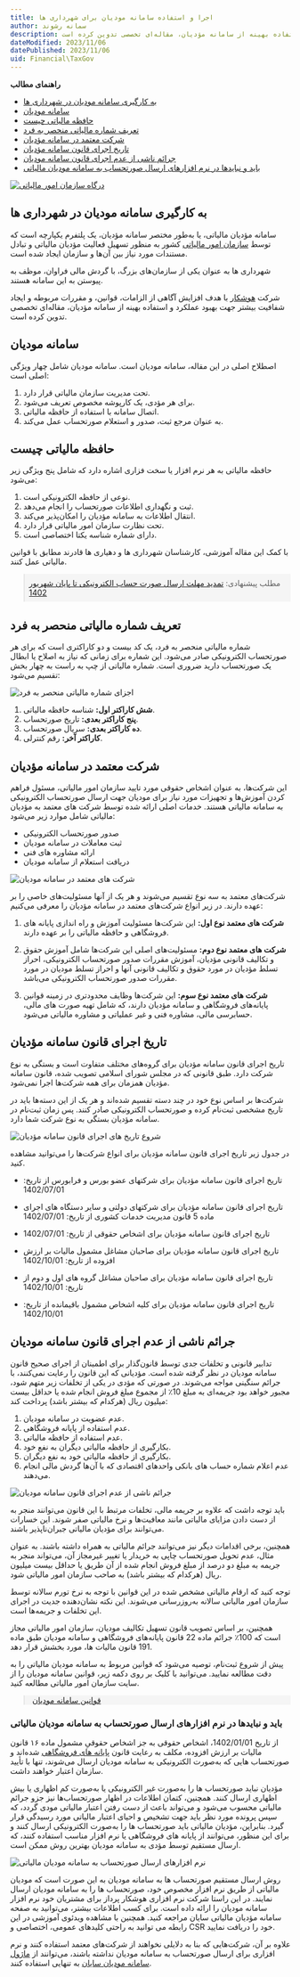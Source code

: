 ```yaml
---
title: اجرا و استفاده سامانه مودیان برای شهرداری ها
author: سمانه رشوند  
description: شهرداری ها به عنوان یکی از سازمان‌های بزرگ، با گردش مالی فراوان، موظف به پیوستن به سامانه مودیان هستند. شرکت هوشکار با هدف افزایش آگاهی از الزامات، قوانین، و مقررات مربوطه و ایجاد شفافیت بیشتر جهت بهبود عملکرد و استفاده بهینه از سامانه مؤدیان، مقاله‌ای تخصصی تدوین کرده است.
dateModified: 2023/11/06
datePublished: 2023/11/06
uid: Financial\TaxGov
---
```

**راهنمای مطالب**
- [به کارگیری سامانه مودیان در شهرداری ها](#به-کارگیری-سامانه-مودیان-در-شهرداری-ها)
- [سامانه مودیان](#سامانه-مودیان)
- [حافظه مالیاتی چیست](#حافظه-مالیاتی-چیست)
- [تعریف شماره مالیاتی منحصر به فرد](#تعریف-شماره-مالیاتی-منحصر-به-فرد)
- [شرکت معتمد در سامانه مؤدیان](#شرکت-معتمد-در-سامانه-مؤدیان)
- [تاریخ اجرای قانون سامانه مؤدیان](#تاریخ-اجرای-قانون-سامانه-مؤدیان)
- [جرائم ناشی از عدم اجرای قانون سامانه مودیان](#جرائم-ناشی-از-عدم-اجرای-قانون-سامانه-مودیان)
- [باید و نبایدها در نرم افزارهای ارسال صورتحساب به سامانه مودیان مالیاتی](#باید-و-نبایدها-در-نرم-افزارهای-ارسال-صورتحساب-به-سامانه-مودیان-مالیاتی)


<a href="https://my.tax.gov.ir" target="_blank">![درگاه سازمان امور مالیاتی](./Images/TpTaxGov-01.webp)</a>

## به کارگیری سامانه مودیان در شهرداری ها

سامانه مؤدیان مالیاتی، یا به‌طور مختصر سامانه مؤدیان، یک پلتفرم یکپارچه است که توسط <a href="https://my.tax.gov.ir" target="_blank">سازمان امور مالیاتی</a> کشور به منظور تسهیل فعالیت مؤدیان مالیاتی و تبادل مستندات مورد نیاز بین آن‌ها و سازمان ایجاد شده است.

شهرداری ها به عنوان یکی از سازمان‌های بزرگ، با گردش مالی فراوان، موظف به پیوستن به این سامانه هستند.

شرکت <a href="https://www.hooshkar.com" target="_blank">هوشکار</a> با هدف افزایش آگاهی از الزامات، قوانین، و مقررات مربوطه و ایجاد شفافیت بیشتر جهت بهبود عملکرد و استفاده بهینه از سامانه مؤدیان، مقاله‌ای تخصصی تدوین کرده است.

## سامانه مودیان

اصطلاح اصلی در این مقاله، سامانه مودیان است. سامانه مودیان شامل چهار ویژگی اصلی است:

1. تحت مدیریت سازمان مالیاتی قرار دارد.
2. برای هر مؤدی، یک کارپوشه مخصوص تعریف می‌شود.
3. اتصال سامانه با استفاده از حافظه مالیاتی.
4. به عنوان مرجع ثبت، صدور و استعلام صورتحساب عمل می‌کند.

## حافظه مالیاتی چیست

حافظه مالیاتی به هر نرم افزار یا سخت‌ فزاری اشاره دارد که شامل پنج ویژگی زیر می‌شود:

1. نوعی از حافظه الکترونیکی است.
2. ثبت و نگهداری اطلاعات صورتحساب را انجام می‌دهد.
3. انتقال اطلاعات به سامانه مؤدیان را امکان‌پذیر می‌کند.
4. تحت نظارت سازمان امور مالیاتی قرار دارد.
5. دارای شماره شناسه یکتا اختصاصی است.

با کمک این مقاله آموزشی، کارشناسان شهرداری ها و دهیاری ها قادرند مطابق با قوانین مالیاتی عمل کنند.


<blockquote style="background-color:#f5f5f5; padding:0.5rem">
مطلب پیشنهادی: <a href="https://www.hooshkar.com/Wiki/Financial/TaxPayersSystemUpdate" target="_blank">تمدید مهلت ارسال صورت حساب الکترونیکی تا پایان شهریور 1402
</a></blockquote>



## تعریف شماره مالیاتی منحصر به فرد

شماره مالیاتی منحصر به فرد، یک کد بیست و دو کاراکتری است که برای هر صورتحساب الکترونیکی صادر می‌شود. این شماره برای زمانی که نیاز به اصلاح یا ابطال یک صورتحساب دارید ضروری است. شماره مالیاتی از چپ به راست به چهار بخش تقسیم می‌شود:

![اجزای شماره مالیاتی منحصر به فرد](./Images/UniqueTaxNumber.webp)

1. **شش کاراکتر اول:** شناسه حافظه مالیاتی.
2. **پنج کاراکتر بعدی:** تاریخ صورتحساب.
3. **ده کاراکتر بعدی:** سریال صورتحساب.
4. **کاراکتر آخر:** رقم کنترلی.

## شرکت معتمد در سامانه مؤدیان

این شرکت‌ها، به عنوان اشخاص حقوقی مورد تایید سازمان امور مالیاتی، مسئول فراهم کردن آموزش‌ها و تجهیزات مورد نیاز برای مودیان جهت ارسال صورتحساب الکترونیکی به سامانه مالیاتی هستند. خدمات اصلی ارائه شده توسط شرکت های معتمد به مؤدیان مالیاتی شامل موارد زیر می‌شود:

- صدور صورتحساب الکترونیکی
- ثبت معاملات در سامانه مودیان
- ارائه مشاوره های فنی
- دریافت استعلام از سامانه مودیان

![شرکت های معتمد در سامانه مودیان](./Images/CompanysTaxSystem.webp)

شرکت‌های معتمد به سه نوع تقسیم می‌شوند و هر یک از آنها مسئولیت‌های خاصی را بر عهده دارند. در زیر انواع شرکت‌های معتمد در سامانه مؤدیان را معرفی می‌کنیم:

1. **شرکت های معتمد نوع اول:** این شرکت‌ها مسئولیت آموزش و راه اندازی پایانه های فروشگاهی و حافظه مالیاتی را بر عهده دارند.

2. **شرکت های معتمد نوع دوم:** مسئولیت‌های اصلی این شرکت‌ها شامل آموزش حقوق و تکالیف قانونی مؤدیان، آموزش مقررات صدور صورتحساب الکترونیکی، احراز تسلط مؤدیان در مورد حقوق و تکالیف قانونی آنها و احراز تسلط مودیان در مورد مقررات صدور صورتحساب الکترونیکی می‌باشد.

3. **شرکت های معتمد نوع سوم:** این شرکت‌ها وظایف محدودتری در زمینه قوانین پایانه‌های فروشگاهی و سامانه مؤدیان دارند، که شامل تهیه صورت های مالی، حسابرسی مالی، مشاوره فنی و غیر عملیاتی و مشاوره مالیاتی می‌شود.

## تاریخ اجرای قانون سامانه مؤدیان

تاریخ اجرای قانون سامانه مؤدیان برای گروه‌های مختلف متفاوت است و بستگی به نوع شرکت دارد. طبق قانونی که در مجلس شورای اسلامی تصویب شده، قانون سامانه مؤدیان همزمان برای همه شرکت‌ها اجرا نمی‌شود. 

شرکت‌ها بر اساس نوع خود در چند دسته تقسیم شده‌اند و هر یک از این دسته‌ها باید در تاریخ مشخصی ثبت‌نام کرده و صورتحساب الکترونیکی صادر کنند. پس زمان ثبت‌نام در سامانه مؤدیان بستگی به نوع شرکت شما دارد. 

![شروع تاریخ های اجرای قانون سامانه مؤدیان](./Images/ImplementationDate.webp)

در جدول زیر تاریخ اجرای قانون سامانه مؤدیان برای انواع شرکت‌ها را می‌توانید مشاهده کنید.

- تاریخ اجرای قانون سامانه مؤدیان برای شرکتهای عضو بورس و فرابورس از تاریخ: 1402/07/01

- تاریخ اجرای قانون سامانه مؤدیان برای شرکتهای دولتی و سایر دستگاه های اجرای ماده 5 قانون مدیریت خدمات کشوری از تاریخ: 1402/07/01

- تاریخ اجرای قانون سامانه مؤدیان برای اشخاص حقوقی از تاریخ: 1402/07/01

- تاریخ اجرای قانون سامانه مؤدیان برای صاحبان مشاغل مشمول مالیات بر ارزش افزوده از تاریخ: 1402/10/01

- تاریخ اجرای قانون سامانه مؤدیان برای صاحبان مشاغل گروه های اول و دوم از تاریخ: 1402/10/01

- تاریخ اجرای قانون سامانه مؤدیان برای کلیه اشخاص مشمول باقیمانده از تاریخ: 1402/10/01

## جرائم ناشی از عدم اجرای قانون سامانه مودیان

تدابیر قانونی و تخلفات جدی توسط قانون‌گذار برای اطمینان از اجرای صحیح قانون سامانه مودیان در نظر گرفته شده است. مؤدیانی که این قانون را رعایت نمی‌کنند، با جرائم سنگینی مواجه می‌شوند. در صورتی که مؤدی در یکی از تخلفات زیر متهم شود، مجبور خواهد بود جریمه‌ای به مبلغ 10٪ از مجموع مبلغ فروش انجام شده یا حداقل بیست میلیون ریال (هرکدام که بیشتر باشد) پرداخت کند:
1. عدم عضویت در سامانه مودیان.
2. عدم استفاده از پایانه فروشگاهی.
3. عدم استفاده از حافظه مالیاتی.
4. بکارگیری از حافظه مالیاتی دیگران به نفع خود.
5. بکارگیری از حافظه مالیاتی خود به نفع دیگران.
6. عدم اعلام شماره حساب های بانکی واحدهای اقتصادی که با آن‌ها گردش مالی انجام می‌دهند.

![جرائم ناشی از عدم اجرای قانون سامانه مودیان](./Images/Forfeit.webp)

باید توجه داشت که علاوه بر جریمه مالی، تخلفات مرتبط با این قانون می‌توانند منجر به از دست دادن مزایای مالیاتی مانند معافیت‌ها و نرخ مالیاتی صفر شوند. این خسارات می‌توانند برای مؤدیان مالیاتی جبران‌ناپذیر باشند.

همچنین، برخی اقدامات دیگر نیز می‌توانند جرائم مالیاتی به همراه داشته باشند. به عنوان مثال، عدم تحویل صورتحساب چاپی به خریدار یا تغییر غیرمجاز آن، می‌تواند منجر به جریمه به مبلغ دو درصد از مبلغ فروش انجام شده از آن طریق یا حداقل بیست میلیون ریال (هرکدام که بیشتر باشد) به صاحب سازمان امور مالیاتی شود.

توجه کنید که ارقام مالیاتی مشخص شده در این قوانین با توجه به نرخ تورم سالانه توسط سازمان امور مالیاتی سالانه به‌روزرسانی می‌شوند. این نکته نشان‌دهنده جدیت در اجرای این تخلفات و جریمه‌ها است. 

همچنین، بر اساس تصویب قانون تسهیل تکالیف مودیان، سازمان امور مالیاتی مجاز است که 100٪ جرائم ماده 22 قانون پایانه‌های فروشگاهی و سامانه مودیان طبق ماده 191 قانون مالیات ها، مورد بخشش قرار دهد.

پیش از شروع ثبت‌نام، توصیه می‌شود که قوانین مربوط به سامانه مودیان مالیاتی را به دقت مطالعه نمایید. می‌توانید با کلیک بر روی دکمه زیر، قوانین سامانه مودیان را از سایت سازمان امور مالیاتی مطالعه کنید.

<blockquote style="background-color:#f5f5f5; padding:0.5rem justify-content: center;">
<a href="https://inta.tax.gov.ir/Pages/Action/LawsIndex/8/1" target="_blank">قوانین سامانه مودیان</a></blockquote>

### باید و نبایدها در نرم افزارهای ارسال صورتحساب به سامانه مودیان مالیاتی

از تاریخ 1402/01/01، اشخاص حقوقی به جز اشخاص حقوقیِ مشمول ماده ۱۶ قانون مالیات بر ارزش افزوده، مکلف به رعایت قانون <a href="https://www.intamedia.ir/Law-of-store-terminals-and-taxpayer-system" target="_blank">پایانه های فروشگاهی</a> شده‌اند و صورتحساب ‌هایی که به‌صورت الکترونیکی به سامانه مودیان ارسال می‌شوند، تنها با تأیید سازمان اعتبار خواهند داشت.

مؤدیان نباید صورتحساب ها را به‌صورت غیر الکترونیکی یا به‌صورت کم اظهاری یا بیش اظهاری ارسال کنند. همچنین، کتمان اطلاعات در اظهار صورتحساب‌ها نیز جزو جرائم مالیاتی محسوب می‌شود و می‌تواند باعث از دست رفتن اعتبار مالیاتی مودی گردد، که سپس پرونده مورد نظر باید جهت تشخیص و احیای اعتبار مالیاتی مورد رسیدگی قرار گیرد. بنابراین، مؤدیان مالیاتی باید صورتحساب ها را به‌صورت الکترونیکی ارسال کنند و برای این منظور، می‌توانند از پایانه های فروشگاهی یا نرم افزار مناسب استفاده کنند، که ارسال مستقیم توسط مؤدی به سامانه مودیان بهترین روش ممکن است.

![نرم افزارهای ارسال صورتحساب به سامانه مودیان مالیاتی](./Images/TpTaxGovSoftware.webp)

روش ارسال مستقیم صورتحساب ها به سامانه مودیان به این صورت است که مودیان مالیاتی از طریق نرم افزار مخصوص خود، صورتحساب ها را به سامانه مودیان ارسال نمایند. در این راستا شرکت نرم افزاری هوشکار پرداز برای مشتریان خود نرم افزار سامانه مودیان را ارائه داده است. برای کسب اطلاعات بیشتر، می‌توانید به صفحه سامانه مؤدیان مالیاتی سایان مراجعه کنید. همچنین با مشاهده ویدئوی آموزشی در این رابطه می توانید به راحتی کلیدهای عمومی، اختصاصی و CSR خود را دریافت نمایید. 

علاوه بر آن، شرکت‌هایی که بنا به دلایلی نخواهند از شرکت‌های معتمد استفاده کنند و نرم افزاری برای ارسال صورتحساب به سامانه مودیان نداشته باشند، می‌توانند از <a href="https://www.hooshkar.com/Software/Sayan/Module/TpTaxGov" target="_blank">ماژول سامانه مودیان سایان</a> به تنهایی استفاده کنند.